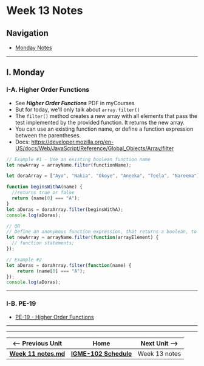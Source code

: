 # Week 13 Notes

## Navigation

- [Monday Notes](#monday)

<!--
- [Wednesday Notes](#wednesday)
- [Friday Notes](#friday)
-->

<hr>

<a id="monday" />

## I. Monday



### I-A. Higher Order Functions
- See ***Higher Order Functions*** PDF in myCourses
- But for today, we'll only talk about `array.filter()`
- The `filter()` method creates a new array with all elements that pass the test implemented by the provided function. It returns the new array.
- You can use an existing function name, or define a function expression between the parentheses.
- Docs: https://developer.mozilla.org/en-US/docs/Web/JavaScript/Reference/Global_Objects/Array/filter


```js
// Example #1 - Use an existing boolean function name
let newArray = arrayName.filter(functionName);

let doraArray = ["Ayo", "Nakia", "Okoye", "Aneeka", "Teela", "Nareema"];

function beginsWithA(name) { 
  //returns true or false
  return (name[0] === "A");
}
let aDoras = doraArray.filter(beginsWithA);
console.log(aDoras);

// OR
// Define an anonymous function expression, that returns a boolean, to use for this one purpose
let newArray = arrayName.filter(function(arrayElement) {
  // function statements;
});

// Example #2
let aDoras = doraArray.filter(function(name) { 
    return (name[0] === "A");
});
console.log(aDoras);
```

<hr>

### I-B. PE-19
- [PE-19 - Higher Order Functions](../docs/pe-19.md)

<!--

<hr>

<a id="wednesday" />

## II. Wednesday

<hr>

<a id="friday" />

## I. Friday

-->


<hr><hr>

| <-- Previous Unit | Home | Next Unit -->
| --- | --- | --- 
| [**Week 11 notes.md**](11.md)     |  [**IGME-102 Schedule**](../schedule.md) | Week 13 notes
